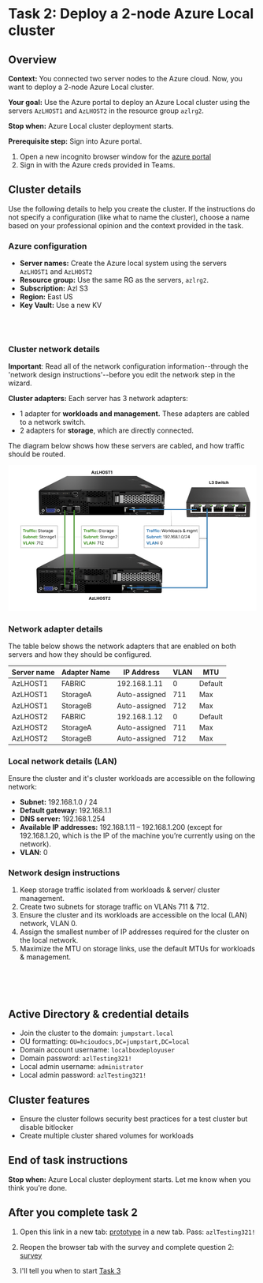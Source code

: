 
# Task 2: Deploy a 2-node Azure Local cluster
## Overview 

**Context:** You connected two server nodes to the Azure cloud. Now, you want to deploy a 2-node Azure Local cluster.

**Your goal:** Use the Azure portal to deploy an Azure Local cluster using the servers `AzLHOST1` and `AzLHOST2` in the resource group `azlrg2`.

**Stop when:** Azure Local cluster deployment starts.

**Prerequisite step:** Sign into Azure portal. 

1. Open a new incognito browser window for the [azure portal](https://portal.azure.com/)
2. Sign in with the Azure creds provided in Teams. 


## Cluster details 

Use the following details to help you create the cluster. If the instructions do not specify a configuration (like what to name the cluster), choose a name based on your professional opinion and the context provided in the task.

### Azure configuration
- **Server names:** Create the Azure local system using the servers `AzLHOST1` and `AzLHOST2`
- **Resource group:**  Use the same RG as the servers, `azlrg2`.
- **Subscription:** Azl S3
- **Region:** East US
- **Key Vault:** Use a new KV

<br>
<br>

### Cluster network details

**Important**: Read all of the network configuration information--through the 'network design instructions'--before you edit the network step in the wizard. 


**Cluster adapters:** Each server has 3 network adapters: 

- 1 adapter for **workloads and management.** These adapters are cabled to a network switch. 
- 2 adapters for **storage**, which are directly connected. 

The diagram below shows how these servers are cabled, and how traffic should be routed. 

![Cluster network diagram](images/servercable2.png)

### Network adapter details
The table below shows the network adapters that are enabled on both servers and how they should be configured. 

| Server name | Adapter Name | IP Address      | VLAN | MTU     |
|-------------|--------------|-----------------|------|---------|
| AzLHOST1    | FABRIC       | 192.168.1.11    | 0    | Default |
| AzLHOST1    | StorageA     | Auto-assigned   | 711  | Max     |
| AzLHOST1    | StorageB     | Auto-assigned   | 712  | Max     |
| AzLHOST2    | FABRIC       | 192.168.1.12    | 0    | Default |
| AzLHOST2    | StorageA     | Auto-assigned   | 711  | Max     |
| AzLHOST2    | StorageB     | Auto-assigned   | 712  | Max     |

### Local network details (LAN)
Ensure the cluster and it's cluster workloads are accessible on the following network: 

- **Subnet:** 192.168.1.0 / 24
- **Default gateway:** 192.168.1.1
- **DNS server:** 192.168.1.254
- **Available IP addresses:** 192.168.1.11 – 192.168.1.200 (except for 192.168.1.20, which is the IP of the machine you’re currently using on the network).
- **VLAN**: 0

### Network design instructions  
1. Keep storage traffic isolated from workloads & server/ cluster management.
2. Create two subnets for storage traffic on VLANs 711 & 712.  
3. Ensure the cluster and its workloads are accessible on the local (LAN) network, VLAN 0.  
4. Assign the smallest number of IP addresses required for the cluster on the local network. 
5. Maximize the MTU on storage links, use the default MTUs for workloads & management. 



<br>
<br>
<br>


## Active Directory & credential details

- Join the cluster to the domain: `jumpstart.local`
- OU formatting: `OU=hcioudocs,DC=jumpstart,DC=local`
- Domain account username: `localboxdeployuser`
- Domain password: `azlTesting321!`
- Local admin username: `administrator`
- Local admin password: `azlTesting321!`

## Cluster features

- Ensure the cluster follows security best practices for a test cluster but disable bitlocker
- Create multiple cluster shared volumes for workloads


## End of task instructions

**Stop when:** Azure Local cluster deployment starts. Let me know when you think you're done. 


## After you complete task 2

1. Open this link in a new tab: [prototype](https://www.figma.com/proto/iBO6B6vgjwlEzgv7p10qFi/AzL-Benchmark-Prototypes?node-id=104-35&t=68CvmXlAwhUrDkvy-1) in a new tab. Pass: `azlTesting321!`

2. Reopen the browser tab with the survey and complete question 2: [survey](https://forms.office.com/r/4bBC2WZ5qG)

3. I'll tell you when to start [Task 3](task3.md)
